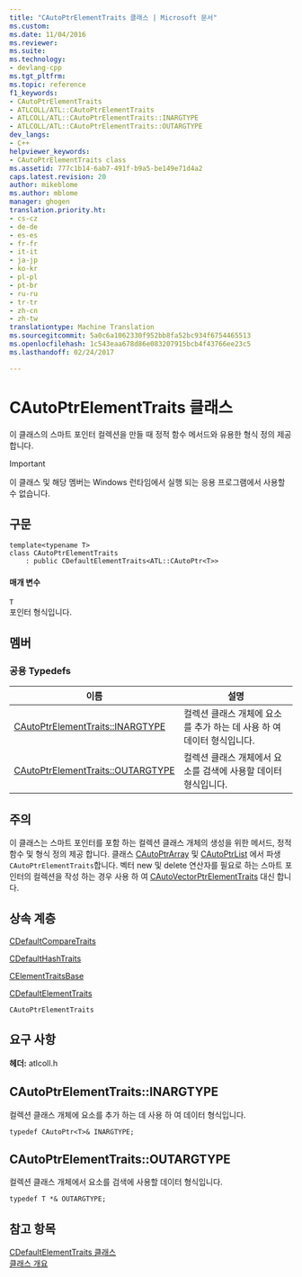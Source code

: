```yaml
---
title: "CAutoPtrElementTraits 클래스 | Microsoft 문서"
ms.custom: 
ms.date: 11/04/2016
ms.reviewer: 
ms.suite: 
ms.technology:
- devlang-cpp
ms.tgt_pltfrm: 
ms.topic: reference
f1_keywords:
- CAutoPtrElementTraits
- ATLCOLL/ATL::CAutoPtrElementTraits
- ATLCOLL/ATL::CAutoPtrElementTraits::INARGTYPE
- ATLCOLL/ATL::CAutoPtrElementTraits::OUTARGTYPE
dev_langs:
- C++
helpviewer_keywords:
- CAutoPtrElementTraits class
ms.assetid: 777c1b14-6ab7-491f-b9a5-be149e71d4a2
caps.latest.revision: 20
author: mikeblome
ms.author: mblome
manager: ghogen
translation.priority.ht:
- cs-cz
- de-de
- es-es
- fr-fr
- it-it
- ja-jp
- ko-kr
- pl-pl
- pt-br
- ru-ru
- tr-tr
- zh-cn
- zh-tw
translationtype: Machine Translation
ms.sourcegitcommit: 5a0c6a1062330f952bb8fa52bc934f6754465513
ms.openlocfilehash: 1c543eaa678d86e083207915bcb4f43766ee23c5
ms.lasthandoff: 02/24/2017

---
```

# <a name="cautoptrelementtraits-class"></a>CAutoPtrElementTraits 클래스
이 클래스의 스마트 포인터 컬렉션을 만들 때 정적 함수 메서드와 유용한 형식 정의 제공 합니다.  
  
> [!IMPORTANT]
>  이 클래스 및 해당 멤버는 Windows 런타임에서 실행 되는 응용 프로그램에서 사용할 수 없습니다.  
  
## <a name="syntax"></a>구문  
  
```
template<typename T>  
class CAutoPtrElementTraits 
    : public CDefaultElementTraits<ATL::CAutoPtr<T>>
```    
  
#### <a name="parameters"></a>매개 변수  
 `T`  
 포인터 형식입니다.  
  
## <a name="members"></a>멤버  
  
### <a name="public-typedefs"></a>공용 Typedefs  
  
|이름|설명|  
|----------|-----------------|  
|[CAutoPtrElementTraits::INARGTYPE](#inargtype)|컬렉션 클래스 개체에 요소를 추가 하는 데 사용 하 여 데이터 형식입니다.|  
|[CAutoPtrElementTraits::OUTARGTYPE](#outargtype)|컬렉션 클래스 개체에서 요소를 검색에 사용할 데이터 형식입니다.|  
  
## <a name="remarks"></a>주의  
 이 클래스는 스마트 포인터를 포함 하는 컬렉션 클래스 개체의 생성을 위한 메서드, 정적 함수 및 형식 정의 제공 합니다. 클래스 [CAutoPtrArray](../../atl/reference/cautoptrarray-class.md) 및 [CAutoPtrList](../../atl/reference/cautoptrlist-class.md) 에서 파생 `CAutoPtrElementTraits`합니다. 벡터 new 및 delete 연산자를 필요로 하는 스마트 포인터의 컬렉션을 작성 하는 경우 사용 하 여 [CAutoVectorPtrElementTraits](../../atl/reference/cautovectorptrelementtraits-class.md) 대신 합니다.  
  
## <a name="inheritance-hierarchy"></a>상속 계층  
 [CDefaultCompareTraits](../../atl/reference/cdefaultcomparetraits-class.md)  
  
 [CDefaultHashTraits](../../atl/reference/cdefaulthashtraits-class.md)  
  
 [CElementTraitsBase](../../atl/reference/celementtraitsbase-class.md)  
  
 [CDefaultElementTraits](../../atl/reference/cdefaultelementtraits-class.md)  
  
 `CAutoPtrElementTraits`  
  
## <a name="requirements"></a>요구 사항  
 **헤더:** atlcoll.h  
  
##  <a name="inargtype"></a>CAutoPtrElementTraits::INARGTYPE  
 컬렉션 클래스 개체에 요소를 추가 하는 데 사용 하 여 데이터 형식입니다.  
  
```
typedef CAutoPtr<T>& INARGTYPE;
```  
  
##  <a name="outargtype"></a>CAutoPtrElementTraits::OUTARGTYPE  
 컬렉션 클래스 개체에서 요소를 검색에 사용할 데이터 형식입니다.  
  
```
typedef T *& OUTARGTYPE;
```  
  
## <a name="see-also"></a>참고 항목  
 [CDefaultElementTraits 클래스](../../atl/reference/cdefaultelementtraits-class.md)   
 [클래스 개요](../../atl/atl-class-overview.md)

